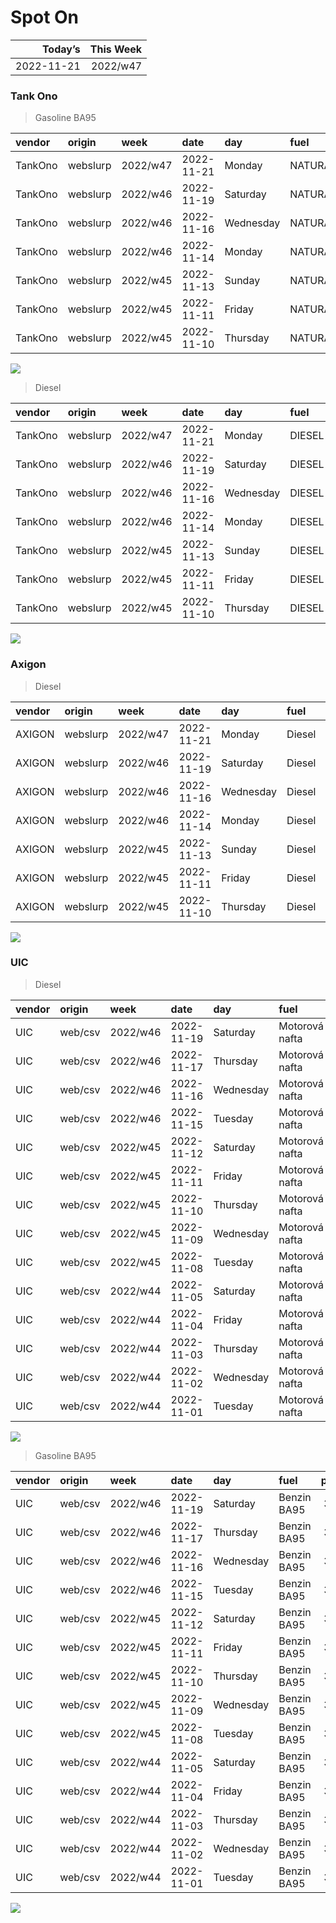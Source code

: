 Spot On
================

|    Today’s | This Week |
|-----------:|----------:|
| 2022-11-21 |  2022/w47 |

### Tank Ono

> Gasoline BA95

| vendor  | origin   | week     | date       | day       | fuel      | price | PriceVAT |
|:--------|:---------|:---------|:-----------|:----------|:----------|------:|---------:|
| TankOno | webslurp | 2022/w47 | 2022-11-21 | Monday    | NATURAL95 | 32.15 |     38.9 |
| TankOno | webslurp | 2022/w46 | 2022-11-19 | Saturday  | NATURAL95 | 32.15 |     38.9 |
| TankOno | webslurp | 2022/w46 | 2022-11-16 | Wednesday | NATURAL95 | 32.15 |     38.9 |
| TankOno | webslurp | 2022/w46 | 2022-11-14 | Monday    | NATURAL95 | 32.98 |     39.9 |
| TankOno | webslurp | 2022/w45 | 2022-11-13 | Sunday    | NATURAL95 | 32.98 |     39.9 |
| TankOno | webslurp | 2022/w45 | 2022-11-11 | Friday    | NATURAL95 | 32.98 |     39.9 |
| TankOno | webslurp | 2022/w45 | 2022-11-10 | Thursday  | NATURAL95 | 32.98 |     39.9 |

<img src="SpotOn_files/figure-gfm/tono-ba95-1.png" style="display: block; margin: auto auto auto 0;" />

> Diesel

| vendor  | origin   | week     | date       | day       | fuel   | price | PriceVAT |
|:--------|:---------|:---------|:-----------|:----------|:-------|------:|---------:|
| TankOno | webslurp | 2022/w47 | 2022-11-21 | Monday    | DIESEL | 33.47 |     40.5 |
| TankOno | webslurp | 2022/w46 | 2022-11-19 | Saturday  | DIESEL | 33.47 |     40.5 |
| TankOno | webslurp | 2022/w46 | 2022-11-16 | Wednesday | DIESEL | 34.30 |     41.5 |
| TankOno | webslurp | 2022/w46 | 2022-11-14 | Monday    | DIESEL | 35.12 |     42.5 |
| TankOno | webslurp | 2022/w45 | 2022-11-13 | Sunday    | DIESEL | 35.12 |     42.5 |
| TankOno | webslurp | 2022/w45 | 2022-11-11 | Friday    | DIESEL | 35.95 |     43.5 |
| TankOno | webslurp | 2022/w45 | 2022-11-10 | Thursday  | DIESEL | 35.95 |     43.5 |

<img src="SpotOn_files/figure-gfm/tono-diesel-1.png" style="display: block; margin: auto auto auto 0;" />

### Axigon

> Diesel

| vendor | origin   | week     | date       | day       | fuel   | price | PriceVAT |
|:-------|:---------|:---------|:-----------|:----------|:-------|------:|---------:|
| AXIGON | webslurp | 2022/w47 | 2022-11-21 | Monday    | Diesel |  34.7 |     42.0 |
| AXIGON | webslurp | 2022/w46 | 2022-11-19 | Saturday  | Diesel |  34.7 |     42.0 |
| AXIGON | webslurp | 2022/w46 | 2022-11-16 | Wednesday | Diesel |  35.1 |     42.5 |
| AXIGON | webslurp | 2022/w46 | 2022-11-14 | Monday    | Diesel |  35.5 |     43.0 |
| AXIGON | webslurp | 2022/w45 | 2022-11-13 | Sunday    | Diesel |  35.5 |     43.0 |
| AXIGON | webslurp | 2022/w45 | 2022-11-11 | Friday    | Diesel |  36.0 |     43.6 |
| AXIGON | webslurp | 2022/w45 | 2022-11-10 | Thursday  | Diesel |  36.0 |     43.6 |

<img src="SpotOn_files/figure-gfm/axigon-diesel-1.png" style="display: block; margin: auto auto auto 0;" />

### UIC

> Diesel

| vendor | origin  | week     | date       | day       | fuel           | price | priceVAT |
|:-------|:--------|:---------|:-----------|:----------|:---------------|------:|---------:|
| UIC    | web/csv | 2022/w46 | 2022-11-19 | Saturday  | Motorová nafta |  31.4 |     38.0 |
| UIC    | web/csv | 2022/w46 | 2022-11-17 | Thursday  | Motorová nafta |  31.9 |     38.6 |
| UIC    | web/csv | 2022/w46 | 2022-11-16 | Wednesday | Motorová nafta |  32.2 |     39.0 |
| UIC    | web/csv | 2022/w46 | 2022-11-15 | Tuesday   | Motorová nafta |  32.6 |     39.4 |
| UIC    | web/csv | 2022/w45 | 2022-11-12 | Saturday  | Motorová nafta |  33.1 |     40.1 |
| UIC    | web/csv | 2022/w45 | 2022-11-11 | Friday    | Motorová nafta |  33.4 |     40.4 |
| UIC    | web/csv | 2022/w45 | 2022-11-10 | Thursday  | Motorová nafta |  33.7 |     40.8 |
| UIC    | web/csv | 2022/w45 | 2022-11-09 | Wednesday | Motorová nafta |  34.1 |     41.3 |
| UIC    | web/csv | 2022/w45 | 2022-11-08 | Tuesday   | Motorová nafta |  34.3 |     41.5 |
| UIC    | web/csv | 2022/w44 | 2022-11-05 | Saturday  | Motorová nafta |  34.6 |     41.9 |
| UIC    | web/csv | 2022/w44 | 2022-11-04 | Friday    | Motorová nafta |  34.6 |     41.9 |
| UIC    | web/csv | 2022/w44 | 2022-11-03 | Thursday  | Motorová nafta |  34.4 |     41.6 |
| UIC    | web/csv | 2022/w44 | 2022-11-02 | Wednesday | Motorová nafta |  34.7 |     42.0 |
| UIC    | web/csv | 2022/w44 | 2022-11-01 | Tuesday   | Motorová nafta |  36.6 |     44.3 |

<img src="SpotOn_files/figure-gfm/uic-diesel-1.png" style="display: block; margin: auto auto auto 0;" />

> Gasoline BA95

| vendor | origin  | week     | date       | day       | fuel        | price | priceVAT |
|:-------|:--------|:---------|:-----------|:----------|:------------|------:|---------:|
| UIC    | web/csv | 2022/w46 | 2022-11-19 | Saturday  | Benzin BA95 |  30.3 |     36.7 |
| UIC    | web/csv | 2022/w46 | 2022-11-17 | Thursday  | Benzin BA95 |  30.8 |     37.3 |
| UIC    | web/csv | 2022/w46 | 2022-11-16 | Wednesday | Benzin BA95 |  31.2 |     37.8 |
| UIC    | web/csv | 2022/w46 | 2022-11-15 | Tuesday   | Benzin BA95 |  31.7 |     38.4 |
| UIC    | web/csv | 2022/w45 | 2022-11-12 | Saturday  | Benzin BA95 |  32.3 |     39.1 |
| UIC    | web/csv | 2022/w45 | 2022-11-11 | Friday    | Benzin BA95 |  32.1 |     38.8 |
| UIC    | web/csv | 2022/w45 | 2022-11-10 | Thursday  | Benzin BA95 |  32.3 |     39.1 |
| UIC    | web/csv | 2022/w45 | 2022-11-09 | Wednesday | Benzin BA95 |  32.8 |     39.7 |
| UIC    | web/csv | 2022/w45 | 2022-11-08 | Tuesday   | Benzin BA95 |  33.4 |     40.4 |
| UIC    | web/csv | 2022/w44 | 2022-11-05 | Saturday  | Benzin BA95 |  33.5 |     40.5 |
| UIC    | web/csv | 2022/w44 | 2022-11-04 | Friday    | Benzin BA95 |  33.2 |     40.2 |
| UIC    | web/csv | 2022/w44 | 2022-11-03 | Thursday  | Benzin BA95 |  32.9 |     39.8 |
| UIC    | web/csv | 2022/w44 | 2022-11-02 | Wednesday | Benzin BA95 |  32.5 |     39.3 |
| UIC    | web/csv | 2022/w44 | 2022-11-01 | Tuesday   | Benzin BA95 |  32.3 |     39.1 |

<img src="SpotOn_files/figure-gfm/uic-ba95-1.png" style="display: block; margin: auto auto auto 0;" />
